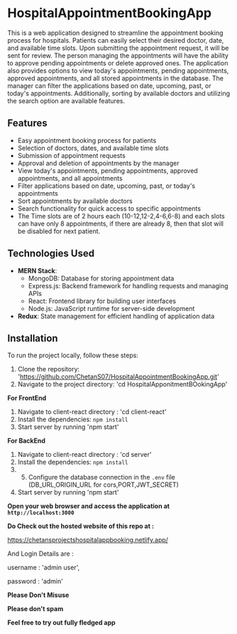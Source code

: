 # HospitalAppointmentBookingApp

This is a web application designed to streamline the appointment booking process for hospitals. Patients can easily select their desired doctor, date, and available time slots. Upon submitting the appointment request, it will be sent for review. The person managing the appointments will have the ability to approve pending appointments or delete approved ones. The application also provides options to view today's appointments, pending appointments, approved appointments, and all stored appointments in the database. The manager can filter the applications based on date, upcoming, past, or today's appointments. Additionally, sorting by available doctors and utilizing the search option are available features.

## Features

- Easy appointment booking process for patients
- Selection of doctors, dates, and available time slots
- Submission of appointment requests
- Approval and deletion of appointments by the manager
- View today's appointments, pending appointments, approved appointments, and all appointments
- Filter applications based on date, upcoming, past, or today's appointments
- Sort appointments by available doctors
- Search functionality for quick access to specific appointments
- The Time slots are of 2 hours each (10-12,12-2,4-6,6-8) and each slots can have only 8 appointments, if there are already 8, then that slot will be disabled for next patient.

## Technologies Used

- **MERN Stack**:
  - MongoDB: Database for storing appointment data
  - Express.js: Backend framework for handling requests and managing APIs
  - React: Frontend library for building user interfaces
  - Node.js: JavaScript runtime for server-side development
- **Redux**: State management for efficient handling of application data

## Installation

To run the project locally, follow these steps:

1. Clone the repository: 'https://github.com/ChetanS07/HospitalAppointmentBookingApp.git'
2. Navigate to the project directory: 'cd HospitalApponitmentBOokingApp'

**For FrontEnd**
1. Navigate to client-react directory : 'cd client-react'
2. Install the dependencies: `npm install`
3. Start server by running 'npm start'

**For BackEnd**
1. Navigate to client-react directory : 'cd server'
2. Install the dependencies: `npm install`
3. 5. Configure the database connection in the `.env` file (DB_URL,ORIGIN_URL for cors,PORT,JWT_SECRET)
4. Start server by running 'npm start'

**Open your web browser and access the application at `http://localhost:3000`**

**Do Check out the hosted website of this repo at :**

https://chetansprojectshospitalappbooking.netlify.app/

And Login Details are :

username : 'admin user',

password : 'admin'

**Please Don't Misuse**

**Please don't spam**

**Feel free to try out fully fledged app**
